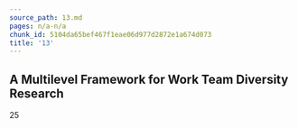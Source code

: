 ```yaml
---
source_path: 13.md
pages: n/a-n/a
chunk_id: 5104da65bef467f1eae06d977d2872e1a674d073
title: '13'
---
```

## A Multilevel Framework for Work Team Diversity Research

25
